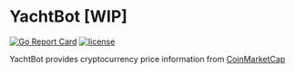 YachtBot [WIP]  
=======
[![Go Report Card](https://goreportcard.com/badge/github.com/freddygv/cryptoslack)](https://goreportcard.com/report/github.com/freddygv/cryptoslack) 
[![license](https://img.shields.io/github/license/mashape/apistatus.svg)]()

YachtBot provides cryptocurrency price information from [CoinMarketCap](https://coinmarketcap.com/)
